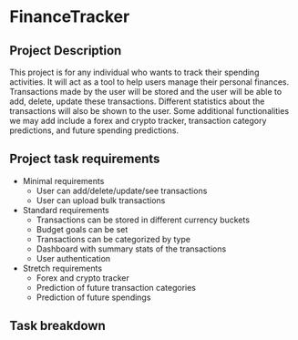 # FinanceTracker
## Project Description
This project is for any individual who wants to track their spending activities. It will act as a tool to help users manage their
personal finances. Transactions made by the user will be stored and the user will be able to add, delete, update these transactions. Different statistics about the transactions will also be shown to the user.
Some additional functionalities we may add include a forex and crypto tracker, transaction category predictions, and future spending predictions.

## Project task requirements
- Minimal requirements
  - User can add/delete/update/see transactions
  - User can upload bulk transactions
- Standard requirements
  - Transactions can be stored in different currency buckets
  - Budget goals can be set
  - Transactions can be categorized by type
  - Dashboard with summary stats of the transactions
  - User authentication
- Stretch requirements
  - Forex and crypto tracker
  - Prediction of future transaction categories
  - Prediction of future spendings 

## Task breakdown
